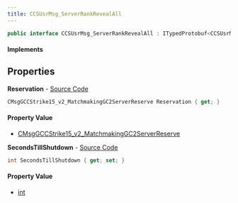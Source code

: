 ```yaml
---
title: CCSUsrMsg_ServerRankRevealAll
---
```


```csharp
public interface CCSUsrMsg_ServerRankRevealAll : ITypedProtobuf<CCSUsrMsg_ServerRankRevealAll>, INativeHandle, INetMessage<CCSUsrMsg_ServerRankRevealAll>, IDisposable
```

#### Implements

## Properties

**Reservation** - [Source Code](https://github.com/swiftly-solution/swiftlys2/blob/master/managed/src/SwiftlyS2.Generated/Protobufs/Interfaces/CCSUsrMsg_ServerRankRevealAll.cs#L21)

```csharp
CMsgGCCStrike15_v2_MatchmakingGC2ServerReserve Reservation { get; }
```

#### Property Value

- [CMsgGCCStrike15_v2_MatchmakingGC2ServerReserve](/docs/api/shared/protobufdefinitions/cmsggccstrike15_v2_matchmakinggc2serverreserve)

**SecondsTillShutdown** - [Source Code](https://github.com/swiftly-solution/swiftlys2/blob/master/managed/src/SwiftlyS2.Generated/Protobufs/Interfaces/CCSUsrMsg_ServerRankRevealAll.cs#L18)

```csharp
int SecondsTillShutdown { get; set; }
```

#### Property Value

- [int](https://learn.microsoft.com/dotnet/api/system.int32)

